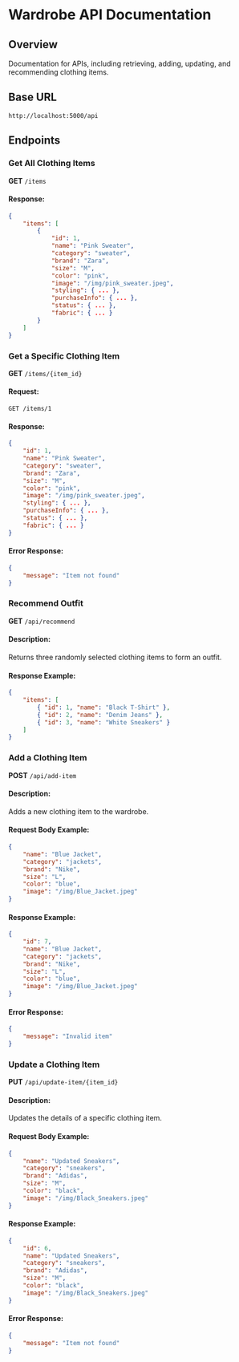 # Wardrobe API Documentation

## Overview
Documentation for APIs, including retrieving, adding, updating, and recommending clothing items.

## Base URL
```
http://localhost:5000/api
```

## Endpoints

### Get All Clothing Items
**GET** `/items`

#### Response:
```json
{
    "items": [
        {
            "id": 1,
            "name": "Pink Sweater",
            "category": "sweater",
            "brand": "Zara",
            "size": "M",
            "color": "pink",
            "image": "/img/pink_sweater.jpeg",
            "styling": { ... },
            "purchaseInfo": { ... },
            "status": { ... },
            "fabric": { ... }
        }
    ]
}
```

### Get a Specific Clothing Item
**GET** `/items/{item_id}`

#### Request:
```
GET /items/1
```

#### Response:
```json
{
    "id": 1,
    "name": "Pink Sweater",
    "category": "sweater",
    "brand": "Zara",
    "size": "M",
    "color": "pink",
    "image": "/img/pink_sweater.jpeg",
    "styling": { ... },
    "purchaseInfo": { ... },
    "status": { ... },
    "fabric": { ... }
}
```

#### Error Response:
```json
{
    "message": "Item not found"
}
```

### Recommend Outfit
**GET** `/api/recommend`

#### Description:
Returns three randomly selected clothing items to form an outfit.

#### Response Example:
```json
{
    "items": [
        { "id": 1, "name": "Black T-Shirt" },
        { "id": 2, "name": "Denim Jeans" },
        { "id": 3, "name": "White Sneakers" }
    ]
}
```

### Add a Clothing Item
**POST** `/api/add-item`

#### Description:
Adds a new clothing item to the wardrobe.

#### Request Body Example:
```json
{
    "name": "Blue Jacket",
    "category": "jackets",
    "brand": "Nike",
    "size": "L",
    "color": "blue",
    "image": "/img/Blue_Jacket.jpeg"
}
```

#### Response Example:
```json
{
    "id": 7,
    "name": "Blue Jacket",
    "category": "jackets",
    "brand": "Nike",
    "size": "L",
    "color": "blue",
    "image": "/img/Blue_Jacket.jpeg"
}
```

#### Error Response:
```json
{
    "message": "Invalid item"
}
```

### Update a Clothing Item
**PUT** `/api/update-item/{item_id}`

#### Description:
Updates the details of a specific clothing item.

#### Request Body Example:
```json
{
    "name": "Updated Sneakers",
    "category": "sneakers",
    "brand": "Adidas",
    "size": "M",
    "color": "black",
    "image": "/img/Black_Sneakers.jpeg"
}
```

#### Response Example:
```json
{
    "id": 6,
    "name": "Updated Sneakers",
    "category": "sneakers",
    "brand": "Adidas",
    "size": "M",
    "color": "black",
    "image": "/img/Black_Sneakers.jpeg"
}
```

#### Error Response:
```json
{
    "message": "Item not found"
}
```
